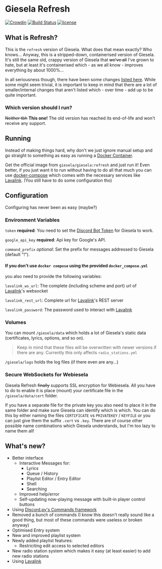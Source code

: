# Giesela Refresh

[![Crowdin](https://d322cqt584bo4o.cloudfront.net/giesela/localized.svg)](https://crowdin.com/project/giesela)
[![Build Status](https://travis-ci.org/GieselaDev/Giesela.svg?branch=refresh)](https://travis-ci.org/GieselaDev/Giesela)
[![license](https://img.shields.io/github/license/gieseladev/giesela.svg?branch=refresh)](https://github.com/GieselaDev/Giesela/blob/refresh/LICENSE)


## What is Refresh?
This is the `refresh` version of Giesela. What does that mean exactly? Who knows...
Anyway, this is a stripped-down, containerised version of Giesela. It's still the same
old, crappy version of Giesela that ~~we've all~~  I've grown to hate, but at least it's
containerised which - as we all know - improves everything by about 1000%...

In all seriousness though, there have been some changes [listed here](#whats-new).
While some might seem trivial, it is important to keep in mind that there are
a lot of smaller/internal changes that aren't listed which - over time - add up to
be quite important.

### Which version should I run?
~~Neither tbh~~
**This one!** The old version has reached its end-of-life and won't receive any support.


## Running
Instead of making things hard, why don't we just ignore manual setup and go straight
to something as easy as running a [Docker Container][docker-container].

Get the official image from `giesela/giesela:refresh` and just run it!
Even better, if you just want it to run without having to do all that much
you can use [docker-compose] which comes with the necessary services like
[Lavalink][lavalink]. (You still have to do some configuration tho)


## Configuration
Configuring has never been as easy (maybe?)

### Environment Variables
`token` **required**:
    You need to set the [Discord Bot Token][discord-token] for Giesela to work.

`google_api_key` **required**:
    Api key for Google's API.
    
`command_prefix` *optional*:
    Set the prefix for messages addressed to Giesela (default "!").
    
#### If you don't use `docker compose` using the provided `docker_compose.yml`
you also need to provide the following variables:

`lavalink_ws_url`:
    The complete (including scheme and port) url of [Lavalink][lavalink]'s websocket

`lavalink_rest_url`:
    Complete url for [Lavalink][lavalink]'s REST server

`lavalink_password`:
    The password used to interact with [Lavalink][lavalink]


### Volumes
You can mount `/giesela/data` which holds a lot of Giesela's static data
(certificates, lyrics, options, and so on).

> Keep in mind that these files will be overwritten with newer versions if there are any.
Currently this only affects `radio_stations.yml`

`/giesela/logs` holds the log files (if there even are any...)


### Secure WebSockets for Webiesela
Giesela Refresh ~~finally~~ supports SSL encryption for Webiesela. All you have to do
to enable it is place (mount) your certificate file in the `/giesela/data/cert` folder.

If you have a separate file for the private key you also need to place it in the same
folder and make sure Giesela can identify which is which. You can do this by either
naming the files `CERTIFICATE` vs `PRIVATEKEY` / `KEYFILE` or you can just give them
the suffix `.cert` vs `.key`. There are of course other possible name combinations
which Giesela understands, but I'm too lazy to name them all!


## What's new?
- Better interface
    * Interactive Messages for:
        - Lyrics
        - Queue / History
        - Playlist Editor / Entry Editor
        - Shell
        - Searching
    * Improved help/error
    * Self-updating now-playing message with built-in player control buttons
- Using [Discord.py's Commands framework][discordpy-commands]
- Removed a bunch of commands (I know this doesn't really sound like a good thing, but
    most of these commands were useless or broken anyway)
- Optimised Entry system
- New and improved playlist system
- Newly added playlist features:
    * Restriciting edit access to selected editors
- New radio station system which makes it easy (at least easier) to add new radio stations
- Using [Lavalink][lavalink]


[docker-container]: https://www.docker.com/what-container
[docker-compose]: https://docs.docker.com/compose

[discord-token]: https://github.com/reactiflux/discord-irc/wiki/Creating-a-discord-bot-&-getting-a-token
[discordpy-commands]: https://discordpy.readthedocs.io/en/rewrite/ext/commands/index.html "Commands Framework"

[lavalink]: https://github.com/Frederikam/Lavalink